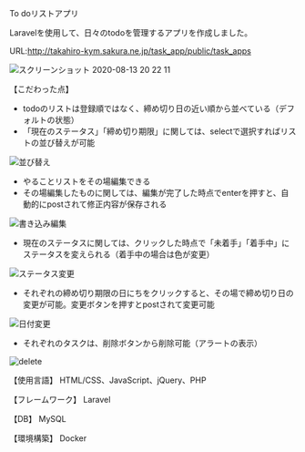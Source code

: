 To doリストアプリ

Laravelを使用して、日々のtodoを管理するアプリを作成しました。

URL:http://takahiro-kym.sakura.ne.jp/task_app/public/task_apps

![スクリーンショット 2020-08-13 20 22 11](https://user-images.githubusercontent.com/63849657/90129019-d834c980-dda2-11ea-9cd9-ba34f19e4a50.png)

【こだわった点】
- todoのリストは登録順ではなく、締め切り日の近い順から並べている（デフォルトの状態）
- 「現在のステータス」「締め切り期限」に関しては、selectで選択すればリストの並び替えが可能

![並び替え](https://user-images.githubusercontent.com/63849657/90129269-4bd6d680-dda3-11ea-8756-954f1dff391a.gif)

- やることリストをその場編集できる
- その場編集したものに関しては、編集が完了した時点でenterを押すと、自動的にpostされて修正内容が保存される

![書き込み編集](https://user-images.githubusercontent.com/63849657/90129494-b9830280-dda3-11ea-8f4c-cf1949e64b7c.gif)

- 現在のステータスに関しては、クリックした時点で「未着手」「着手中」にステータスを変えられる（着手中の場合は色が変更）

![ステータス変更](https://user-images.githubusercontent.com/63849657/90129774-3ada9500-dda4-11ea-8247-27701714146a.gif)

- それぞれの締め切り期限の日にちをクリックすると、その場で締め切り日の変更が可能。変更ボタンを押すとpostされて変更可能

![日付変更](https://user-images.githubusercontent.com/63849657/90129965-93119700-dda4-11ea-9aeb-925abc135d98.gif)

- それぞれのタスクは、削除ボタンから削除可能（アラートの表示）

![delete](https://user-images.githubusercontent.com/63849657/90130115-da982300-dda4-11ea-9ee0-b988056331ff.gif)

【使用言語】 HTML/CSS、JavaScript、jQuery、PHP

【フレームワーク】 Laravel

【DB】 MySQL

【環境構築】 Docker
